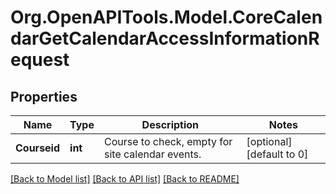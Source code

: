 # Org.OpenAPITools.Model.CoreCalendarGetCalendarAccessInformationRequest

## Properties

Name | Type | Description | Notes
------------ | ------------- | ------------- | -------------
**Courseid** | **int** | Course to check, empty for site calendar events. | [optional] [default to 0]

[[Back to Model list]](../README.md#documentation-for-models) [[Back to API list]](../README.md#documentation-for-api-endpoints) [[Back to README]](../README.md)


